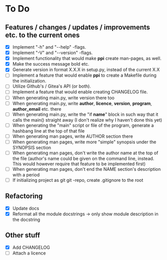 # To Do

## Features / changes / updates / improvements etc. to the current ones
- [x] Implement "-h" and "--help" -flags.
- [x] Implement "-V" and "--version" -flags.
- [x] Implement functionality that would make **ppi** create man-pages, as well.
- [x] Make the success message bold etc.
- [x] Generate version in format X.X.X in setup.py, instead of the current X.X
- [ ] Implement a feature that would enable **ppi** to create a Makefile during
  the initialization.
- [ ] Utilize Github's / Gitea's API (or both).
- [ ] Implement a feature that would enable creating CHANGELOG file.
- [ ] When generating main.py, write version there too
- [ ] When generating main.py, write __author__, __licence__, __version__,
  __program__, __author_email__ etc. there
- [ ] When generating main.py, write the "if __name__" block in such way that it
  calls the main() straight away (I don't realize why I haven't done this yet)
- [ ] When generating the "main" script or file of the program, generate a
  hashbang line at the top of that file
- [ ] When generating man pages, write AUTHOR section there
- [ ] When generating man pages, write more "simple" synopsis under the SYNOPSIS
  section
- [ ] When generating man pages, don't write the author name at the top of the
  file (author's name could be given on the command line, instead. This would
  however require that feature to be implemented first)
- [ ] When generating man pages, don't end the NAME section's description with a
  period
- [ ] If initializing project as git git -repo, create .gitignore to the root

## Refactoring
- [x] Update docs
- [x] Reformat all the module docstrings -> only show module description in the
  docstring

## Other stuff
- [x] Add CHANGELOG
- [ ] Attach a licence
